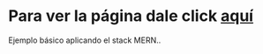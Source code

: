 # Para ver la página dale click [aquí](https://jerson-easy-tasks.netlify.app/)

Ejemplo básico aplicando el stack MERN..
